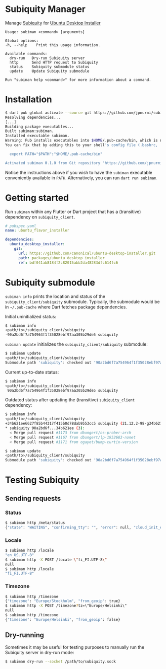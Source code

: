 # Subiquity Manager

Manage [Subiquity](https://github.com/canonical/subiquity) for
[Ubuntu Desktop Installer](https://github.com/canonical/ubuntu-desktop-installer)

```
Usage: subiman <command> [arguments]

Global options:
-h, --help    Print this usage information.

Available commands:
  dry-run   Dry-run Subiquity server
  http      Send HTTP request to Subiquity
  status    Subiquity submodule status
  update    Update Subiquity submodule

Run "subiman help <command>" for more information about a command.
```

# Installation
```sh
$ dart pub global activate --source git https://github.com/jpnurmi/subiman.git
Resolving dependencies...
[...]
Building package executables...
Built subiman:subiman.
Installed executable subiman.
Warning: Pub installs executables into $HOME/.pub-cache/bin, which is not on your path.
You can fix that by adding this to your shell's config file (.bashrc, .bash_profile, etc.):

  export PATH="$PATH":"$HOME/.pub-cache/bin"

Activated subiman 0.1.0 from Git repository "https://github.com/jpnurmi/subiman.git".
```

Notice the instructions above if you wish to have the `subiman` executable
conveniently available in `PATH`. Alternatively, you can run `dart run subiman`.

# Getting started

Run `subiman` within any Flutter or Dart project that has a (transitive)
dependency on `subiquity_client`.

```yaml
# pubspec.yaml
name: ubuntu_flavor_installer

dependencies:
  ubuntu_desktop_installer:
    git:
      url: https://github.com/canonical/ubuntu-desktop-installer.git
      path: packages/ubuntu_desktop_installer
      ref: bdf041ab8184f2c82015abb2da48283dfc614fc6
```

# Subiquity submodule

`subiman info` prints the location and status of the `subiquity_client/subiquity`
submodule. Typically, the submodule would be in `~/.pub-cache` where Dart fetches
package dependencies.

Initial uninitialized status:
```sh
$ subiman info
<path/to>/subiquity_client/subiquity
-90a2bd6f7a754964f1f35028ebf97aa305b29de5 subiquity
```

`subiman update` initializes the `subiquity_client/subiquity` submodule:
```sh
$ subiman update
<path/to>/subiquity_client/subiquity
Submodule path 'subiquity': checked out '90a2bd6f7a754964f1f35028ebf97aa305b29de5'
```

Current up-to-date status:
```sh
$ subiman info
<path/to>/subiquity_client/subiquity
 90a2bd6f7a754964f1f35028ebf97aa305b29de5 subiquity
```

Outdated status after updating the (transitive) `subiquity_client` dependency:
```sh
$ subiman info
<path/to>/subiquity_client/subiquity
+34b621ee6627f85b44317f415b0d78dab9553cc5 subiquity (21.12.2-98-g34b621ee)
* subiquity 90a2bd6f...34b621ee (3):
  < Merge pull request #1173 from dbungert/os-prober-arch
  < Merge pull request #1167 from dbungert/lp-1952603-nonet
  < Merge pull request #1171 from ogayot/bump-curtin-version
```

```sh
$ subiman update
<path/to>/subiquity_client/subiquity
Submodule path 'subiquity': checked out '90a2bd6f7a754964f1f35028ebf97aa305b29de5'
```

# Testing Subiquity

## Sending requests

### Status
```sh
$ subiman http /meta/status
{"state": "WAITING", "confirming_tty": "", "error": null, "cloud_init_ok": true, "interactive": true, "echo_syslog_id": "subiquity_echo.472110", "log_syslog_id": "subiquity_log.472110", "event_syslog_id": "subiquity_event.472110"}
```

### Locale
```sh
$ subiman http /locale
"en_US.UTF-8"
$ subiman http -X POST /locale \"fi_FI.UTF-8\"
null
$ subiman http /locale
"fi_FI.UTF-8"
```

### Timezone
```sh
$ subiman http /timezone
{"timezone": "Europe/Stockholm", "from_geoip": true}
$ subiman http -X POST /timezone?tz=\"Europe/Helsinki\"
null
$ subiman http /timezone
{"timezone": "Europe/Helsinki", "from_geoip": false}
```

## Dry-running

Sometimes it may be useful for testing purposes to manually run the Subiquity
server in dry-run mode:
```sh
$ subiman dry-run --socket /path/to/subiquity.sock
```
